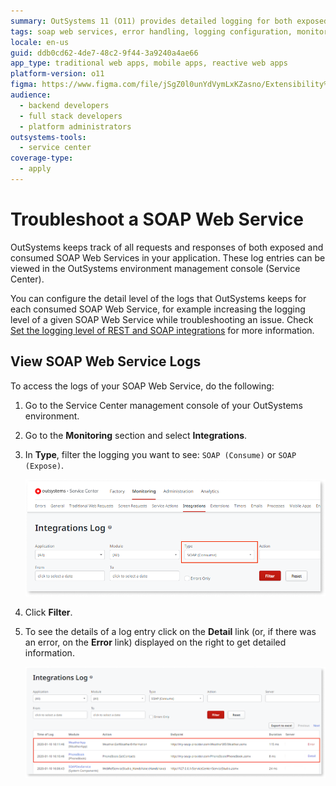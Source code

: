 ```yaml
---
summary: OutSystems 11 (O11) provides detailed logging for both exposed and consumed SOAP Web Services, accessible via the Service Center management console.
tags: soap web services, error handling, logging configuration, monitoring, integrations
locale: en-us
guid: ddb0cd62-4de7-48c2-9f44-3a9240a4ae66
app_type: traditional web apps, mobile apps, reactive web apps
platform-version: o11
figma: https://www.figma.com/file/jSgZ0l0unYdVymLxKZasno/Extensibility%20and%20Integration?node-id=418:40
audience:
  - backend developers
  - full stack developers
  - platform administrators
outsystems-tools:
  - service center
coverage-type:
  - apply
---
```


# Troubleshoot a SOAP Web Service

OutSystems keeps track of all requests and responses of both exposed and consumed SOAP Web Services in your application. These log entries can be viewed in the OutSystems environment management console (Service Center).

You can configure the detail level of the logs that OutSystems keeps for each consumed SOAP Web Service, for example increasing the logging level of a given SOAP Web Service while troubleshooting an issue. Check [Set the logging level of REST and SOAP integrations](../log-levels-set.md) for more information.

## View SOAP Web Service Logs

To access the logs of your SOAP Web Service, do the following:

1. Go to the Service Center management console of your OutSystems environment.

1. Go to the **Monitoring** section and select **Integrations**.

1. In **Type**, filter the logging you want to see: `SOAP (Consume)` or `SOAP (Expose)`.

    ![Screenshot showing the selection of SOAP type in OutSystems Service Center for viewing logs](images/select-type-sc.png "Selecting SOAP Type in Service Center")

1. Click **Filter**.

1. To see the details of a log entry click on the **Detail** link (or, if there was an error, on the **Error** link) displayed on the right to get detailed information.

    ![Service Center screen displaying the details of SOAP Web Service logs with options to view specific entries](images/integrations-log-screen-sc.png "SOAP Web Service Log Details")
